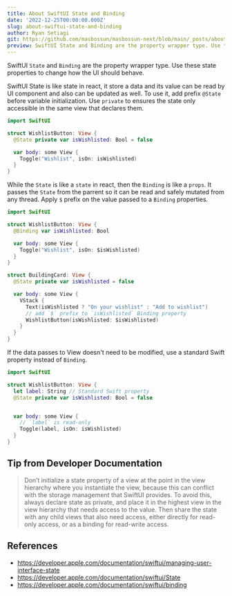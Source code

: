 ```yaml
---
title: About SwiftUI State and Binding
date: '2022-12-25T00:00:00.000Z'
slug: about-swiftui-state-and-binding
author: Ryan Setiagi
git: https://github.com/masbossun/masbossun-next/blob/main/_posts/about-swiftui-state-and-binding.mdx
preview: SwiftUI State and Binding are the property wrapper type. Use these state properties to change how the UI should behave.
---
```


SwiftUI `State` and `Binding` are the property wrapper type. Use these state properties to change how the UI should behave.

SwiftUI State is like state in react, it store a data and its value can be read by UI component and also can be updated as well. To use it, add prefix `@State` before variable initialization. Use `private` to ensures the state only accessible in the same view that declares them.

```swift
import SwiftUI

struct WishlistButton: View {
  @State private var isWishlisted: Bool = false

  var body: some View {
    Toggle("Wishlist", isOn: isWishlisted)
  }
}
```

While the `State` is like a `state` in react, then the `Binding` is like a `props`. It passes the `State` from the parrent so it can be read and safely mutated from any thread. Apply `$` prefix on the value passed to a `Binding` properties.

```swift
import SwiftUI

struct WishlistButton: View {
  @Binding var isWishlisted: Bool

  var body: some View {
    Toggle("Wishlist", isOn: $isWishlisted)
  }
}

struct BuildingCard: View {
  @State private var isWishlisted = false

  var body: some View {
    VStack {
      Text(isWishlisted ? "On your wishlist" : "Add to wishlist")
      // add `$` prefix to `isWishlisted` Binding property
      WishlistButton(isWishlisted: $isWishlisted)
    }
  }
}
```

If the data passes to View doesn't need to be modified, use a standard Swift property instead of `Binding`.

```swift
import SwiftUI

struct WishlistButton: View {
  let label: String // Standard Swift property
  @State private var isWishlisted: Bool = false


  var body: some View {
    // `label` is read-only
    Toggle(label, isOn: isWishlisted)
  }
}
```

## Tip from Developer Documentation

> Don’t initialize a state property of a view at the point in the view hierarchy where you instantiate the view, because this can conflict with the storage management that SwiftUI provides. To avoid this, always declare state as private, and place it in the highest view in the view hierarchy that needs access to the value. Then share the state with any child views that also need access, either directly for read-only access, or as a binding for read-write access.

## References

- https://developer.apple.com/documentation/swiftui/managing-user-interface-state
- https://developer.apple.com/documentation/swiftui/State
- https://developer.apple.com/documentation/swiftui/binding
